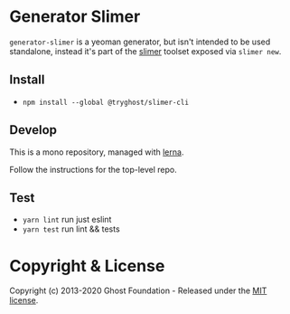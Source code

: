 # Generator Slimer

`generator-slimer` is a yeoman generator, but isn't intended to be used standalone,
instead it's part of the [slimer](https://github.com/TryGhost/slimer) toolset exposed via `slimer new`.

## Install

- `npm install --global @tryghost/slimer-cli`

## Develop

This is a mono repository, managed with [lerna](https://lernajs.io/).

Follow the instructions for the top-level repo.

## Test

- `yarn lint` run just eslint
- `yarn test` run lint && tests

# Copyright & License

Copyright (c) 2013-2020 Ghost Foundation - Released under the [MIT license](LICENSE).
